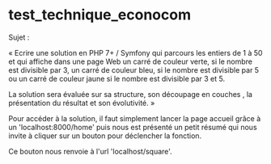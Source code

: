 ﻿# test_technique_econocom

Sujet :

« Ecrire une solution en PHP 7+ / Symfony qui parcours les entiers de 1 à 50 et qui affiche dans une page Web un carré de couleur verte, si le nombre est divisible par 3, un carré de couleur bleu, si le nombre est divisible par 5 ou un carré de couleur jaune si le nombre est divisible par 3 et 5.

La solution sera évaluée sur sa structure, son découpage en couches , la présentation du résultat et son évolutivité. »

Pour accéder à la solution, il faut simplement lancer la page accueil grâce à un 'localhost:8000/home' puis nous est présenté un petit résumé qui nous invite à cliquer sur un bouton pour déclencher la fonction. 

Ce bouton nous renvoie à l'url 'localhost/square'.


